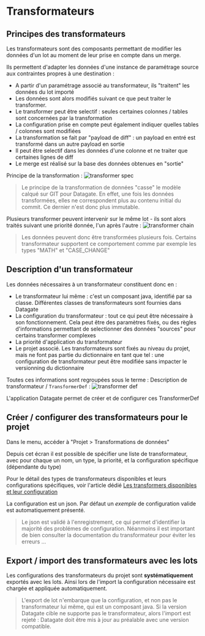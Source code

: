 # Transformateurs

## Principes des transformateurs

Les transformateurs sont des composants permettant de modifier les données d'un lot au moment de leur prise en compte dans un merge.

Ils permettent d'adapter les données d'une instance de paramétrage source aux contraintes propres à une destination :
* A partir d'un paramétrage associé au transformateur, ils "traitent" les données du lot importé
* Les données sont alors modifiés suivant ce que peut traiter le transformer. 
* Le transformer peut être selectif : seules certaines colonnes / tables sont concernées par la transformation
* La configuration prise en compte peut également indiquer quelles tables / colonnes sont modifiées
* La transformation se fait par "payload de diff" : un payload en entré est transformé dans un autre payload en sortie
* Il peut être selectif dans les données d'une colonne et ne traiter que certaines lignes de diff
* Le merge est réalisé sur la base des données obtenues en "sortie" 

Principe de la transformation :
![transformer spec](pictures/transformers.png?raw=true "model")

> Le principe de la transformation de données "casse" le modèle calqué sur GIT pour Datagate. En effet, une fois les données transformées, elles ne correspondent plus au contenu initial du commit. Ce dernier n'est donc plus immutable.

Plusieurs transformer peuvent intervenir sur le même lot - ils sont alors traités suivant une priorité donnée, l'un après l'autre :
![transformer chain](pictures/transformers-chain.png?raw=true "model")

> Les données peuvent donc être transformées plusieurs fois. Certains transformateur supportent ce comportement comme par exemple les types "MATH" et "CASE_CHANGE"

## Description d'un transformateur

Les données nécessaires à un transformateur constituent donc en :
* Le transformateur lui même : c'est un composant java, identifié par sa classe. Différentes classes de transformateurs sont fournies dans Datagate
* La configuration du transformateur : tout ce qui peut être nécessaire à son fonctionnement. Cela peut être des paramètres fixés, ou des règles d'informations permettant de selectionner des données "sources" pour certains transformer complexes
* La priorité d'application du transformateur
* Le projet associé. Les transformateurs sont fixés au niveau du projet, mais ne font pas partie du dictionnaire en tant que tel : une configuration de transformateur peut être modifiée sans impacter le versionning du dictionnaire

Toutes ces informations sont regroupées sous le terme : Description de transformateur / `TransformerDef` :
![transformer def](pictures/transformers-entity.png?raw=true "model")
 
L'application Datagate permet de créer et de configurer ces TransformerDef

## Créer / configurer des transformateurs pour le projet

Dans le menu, accéder à "Projet > Transformations de données"

Depuis cet écran il est possible de spécifier une liste de transformateur, avec pour chaque un nom, un type, la priorité, et la configuration spécifique (dépendante du type)

Pour le détail des types de transformateurs disponibles et leurs configurations spécifiques, voir l'article dédié [Les transformers disponibles et leur configuration](transformer-config.md)

La configuration est un json. Par défaut un *exemple* de configuration valide est automatiquement présenté. 

>Le json est validé à l'enregistrement, ce qui permet d'identifier la majorité des problémes de configuration. Néanmoins il est important de bien consulter la documentation du transformateur pour éviter les erreurs ...

## Export / import des transformateurs avec les lots

Les configurations des transformateurs du projet sont **systématiquement** exportés avec les lots. Ainsi lors de l'import la configuration nécessaire est chargée et appliquée automatiquement.

> L'export de lot n'embarque que la configuration, et non pas le transformateur lui même, qui est un composant java. Si la version Datagate cible ne supporte pas le transformateur, alors l'import est rejeté : Datagate doit être mis à jour au préalable avec une version compatible. 